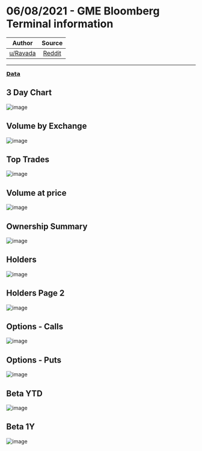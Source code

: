 06/08/2021 - GME Bloomberg Terminal information
===============================================

| Author       | Source       | 
| :-------------: |:-------------:|
|  [u/Ravada](https://www.reddit.com/user/Ravada/) | [Reddit](https://www.reddit.com/r/DDintoGME/comments/ozewhd/06082021_gme_bloomberg_terminal_information/) | 

---

[𝗗𝗮𝘁𝗮](https://www.reddit.com/r/DDintoGME/search?q=flair_name%3A%22%F0%9D%97%97%F0%9D%97%AE%F0%9D%98%81%F0%9D%97%AE%22&restrict_sr=1)

## 3 Day Chart
![image](https://user-images.githubusercontent.com/82035192/128611398-a8af5d83-9184-418e-8928-d216dc7c7585.png)


## Volume by Exchange
![image](https://user-images.githubusercontent.com/82035192/128611400-e88b169b-a505-41f8-ac93-73cf6561808d.png)


## Top Trades
![image](https://user-images.githubusercontent.com/82035192/128611401-1207574f-1635-4a5f-a09f-35a852835456.png)


## Volume at price
![image](https://user-images.githubusercontent.com/82035192/128611404-13a59779-4e63-4112-8ef3-396ab0358244.png)


## Ownership Summary
![image](https://user-images.githubusercontent.com/82035192/128611409-937f6795-7aff-46bd-aef4-7cd7bfeb45ae.png)


## Holders
![image](https://user-images.githubusercontent.com/82035192/128611413-3c65b4c9-48b2-465b-b9a6-54ac2ac912d2.png)


## Holders Page 2
![image](https://user-images.githubusercontent.com/82035192/128611415-c44abdbe-cb9d-4afe-a81b-d6369ffda8fe.png)


## Options - Calls 
![image](https://user-images.githubusercontent.com/82035192/128611421-f4f4068a-1f29-4cff-8853-f4197cb1f9b9.png)


## Options - Puts
![image](https://user-images.githubusercontent.com/82035192/128611422-0082873e-cbf1-44fe-994c-3e0a7120d9de.png)


## Beta YTD
![image](https://user-images.githubusercontent.com/82035192/128611425-cdec967e-d9f7-4556-bec4-2b206b3dae18.png)


## Beta 1Y
![image](https://user-images.githubusercontent.com/82035192/128611427-cc2572a1-6549-4b1f-8359-ac92aba8d621.png)

